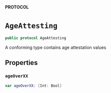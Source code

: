 **PROTOCOL**

# `AgeAttesting`

```swift
public protocol AgeAttesting
```

A conforming type contains age attestation values

## Properties
### `ageOverXX`

```swift
var ageOverXX: [Int: Bool]
```
